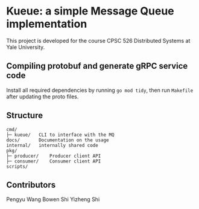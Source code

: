 # Kueue: a simple Message Queue implementation

This project is developed for the course CPSC 526 Distributed Systems at Yale University.

## Compiling protobuf and generate gRPC service code

Install all required dependencies by running `go mod tidy`, then run `Makefile` after updating the proto files.

## Structure

```
cmd/
├─ kueue/	CLI to interface with the MQ
docs/		Documentation on the usage
internal/	internally shared code
pkg/
├─ producer/	Producer client API
├─ consumer/	Consumer client API
scripts/
```

## Contributors
Pengyu Wang
Bowen Shi
Yizheng Shi


